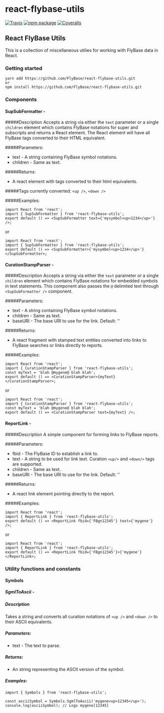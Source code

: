 # react-flybase-utils

[![Travis][build-badge]][build]
[![npm package][npm-badge]][npm]
[![Coveralls][coveralls-badge]][coveralls]

## React FlyBase Utils

This is a collection of miscellaneous utilies for working with FlyBase
data in React.

### Getting started

```
yarn add https://github.com/FlyBase/react-flybase-utils.git
or
npm install https://github.com/FlyBase/react-flybase-utils.git
```

### Components

#### SupSubFormatter -

#####Description
Accepts a string via either the `text` parameter or a single `children`
element which contains FlyBase notations for super and subscripts and returns a React
element.  The React element will have all FlyBase tags converted to their HTML equivalent.

#####Parameters:
  - text - A string containing FlyBase symbol notations.
  - children - Same as text.
  
#####Returns:
  - A react element with tags converted to their html equivalents.

#####Tags currently converted: `<up />`, `<down />`

#####Examples:

```
import React from 'react';
import { SupSubFormatter } from 'react-flybase-utils';
export default () => <SupSubFormatter text={'mysymbol<up>1234</up>'} />;
```
or
```
import React from 'react';
import { SupSubFormatter } from 'react-flybase-utils';
export default () => <SupSubFormatter>{'mysymbol<up>1234</up>'}</SupSubFormatter>;
```

#### CurationStampParser -

#####Description
Accepts a string via either the `text` parameter or a single `children`
element which contains FlyBase notations for embedded symbols in text statements.
This component also passes the `@` delimited text through `<SupSubFormatter />` component.

#####Parameters:
  - text - A string containing FlyBase symbol notations.
  - children - Same as text.
  - baseURI - The base URI to use for the link.  Default: ''
  
#####Returns:
  - A react fragment with stamped text entities converted into links to
    FlyBase searches or links directly to reports.

#####Examples:

```
import React from 'react';
import { CurationStampParser } from 'react-flybase-utils';
const myText = 'blah @mygene@ blah blah';
export default () => <CurationStampParser>{myText}</CurationStampParser>;
```
or
```
import React from 'react';
import { CurationStampParser } from 'react-flybase-utils';
const myText = 'blah @mygene@ blah blah';
export default () => <CurationStampParser text={myText} />;
```
                    
#### ReportLink -

#####Description
A simple component for forming links to FlyBase reports.

#####Parameters:
  - fbid - The FlyBase ID to establish a link to.
  - text - A string to be used for link text.  Curation `<up/>` and `<down/>` tags are supported.
  - children - Same as text.
  - baseURI - The base URI to use for the link.  Default: ''
  
#####Returns:
  - A react link element pointing directly to the report.

#####Examples:

```
import React from 'react';
import { ReportLink } from 'react-flybase-utils';
export default () => <ReportLink fbid={'FBgn12345'} text={'mygene'} />;
```
or
```
import React from 'react';
import { ReportLink } from 'react-flybase-utils';
export default () => <ReportLink fbid={'FBgn12345'}>{'mygene'}</ReportLink>;
```
   
### Utility functions and constants

#### Symbols

##### SgmlToAscii -

##### Description
Takes a string and converts all curation notations of `<up />` and `<down />` to their ASCII equivalents.

##### Parameters:
  - text - The text to parse.

##### Returns: 
  - An string representing the ASCII version of the symbol.
  
##### Examples:

```
import { Symbols } from 'react-flybase-utils';

const asciiSymbol = Symbols.SgmlToAscii('mygene<up>12345</up>');
console.log(asciiSymbol); // Logs mygene[12345]

```


[build-badge]: https://img.shields.io/travis/user/repo/master.png?style=flat-square
[build]: https://travis-ci.org/user/repo

[npm-badge]: https://img.shields.io/npm/v/npm-package.png?style=flat-square
[npm]: https://www.npmjs.org/package/npm-package

[coveralls-badge]: https://img.shields.io/coveralls/user/repo/master.png?style=flat-square
[coveralls]: https://coveralls.io/github/user/repo
